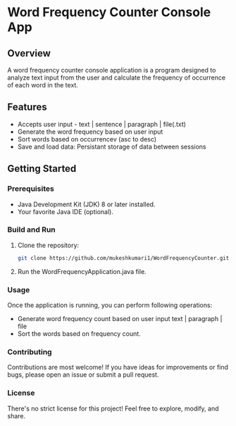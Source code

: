 # Word Frequency Counter Console App

## Overview

A word frequency counter console application is a program designed to analyze text input from the user and calculate the frequency of occurrence of each word in the text.

## Features

- Accepts user input - text | sentence | paragraph | file(.txt)
- Generate the word frequency based on user input
- Sort words based on occurrencev (asc to desc)
- Save and load data: Persistant storage of data between sessions

## Getting Started

### Prerequisites

- Java Development Kit (JDK) 8 or later installed.
- Your favorite Java IDE (optional).

### Build and Run

1. Clone the repository:

   ```bash
   git clone https://github.com/mukeshkumari1/WordFrequencyCounter.git

2. Run the WordFrequencyApplication.java file.

### Usage 
Once the application is running, you can perform  following operations:
- Generate word frequency count based on user input text | paragraph | file
- Sort the words based on frequency count.

### Contributing
Contributions are most welcome! If you have ideas for improvements or find bugs, please open an issue or submit a pull request.

### License
There's no strict license for this project! Feel free to explore, modify, and share.
